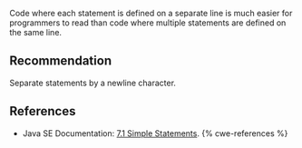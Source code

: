 Code where each statement is defined on a separate line is much easier for programmers to read than code where multiple statements are defined on the same line.


## Recommendation
Separate statements by a newline character.


## References
* Java SE Documentation: [7.1 Simple Statements](https://www.oracle.com/java/technologies/javase/codeconventions-statements.html#431).
{% cwe-references %}
